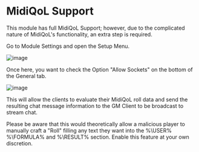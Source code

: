 # MidiQoL Support

This module has full MidiQoL Support;
however, due to the complicated nature of MidiQoL's functionality, an extra step is required.

Go to Module Settings and open the Setup Menu.

![image](ep-setup.png)

Once here, you want to check the Option "Allow Sockets" on the bottom of the General tab.

![image](ep-rolls.png)

This will allow the clients to evaluate their MidiQoL roll data and send the resulting chat message information to the GM Client to be broadcast to stream chat.

Please be aware that this would theoretically allow a malicious player to manually craft a "Roll" filling any text they want into the %\USER% %\FORMULA% and %\RESULT% section. Enable this feature at your own discretion.

